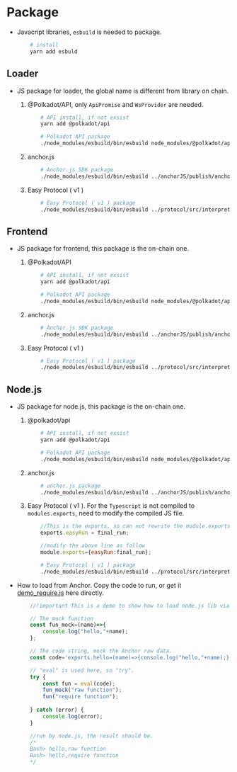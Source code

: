 # Package

- Javacript libraries, `esbuild` is needed to package.

    ```BASH
        # install 
        yarn add esbuld
    ```

## Loader

- JS package for loader, the global name is different from library on chain.

    1. @Polkadot/API, only `ApiPromise` and `WsProvider` are needed.

        ```BASH
            # API install, if not exsist
            yarn add @polkadot/api

            # Polkadot API package
            ./node_modules/esbuild/bin/esbuild node_modules/@polkadot/api/index.js --bundle --minify --outfile=./loader/polkadot.loader.js --global-name=LP
        ```

    2. anchor.js

        ```BASH
            # Anchor.js SDK package
            ./node_modules/esbuild/bin/esbuild ../anchorJS/publish/anchor.js --bundle --minify --outfile=./loader/anchor.loader.js --global-name=LA
        ```

    3. Easy Protocol ( v1 )

        ```BASH
            # Easy Protocol ( v1 ) package
            ./node_modules/esbuild/bin/esbuild ../protocol/src/interpreter.js --bundle --minify --outfile=./loader/easy.loader.js --global-name=LE
        ```

## Frontend

- JS package for frontend, this package is the on-chain one.

    1. @Polkadot/API

        ```BASH
            # API install, if not exsist
            yarn add @polkadot/api

            # Polkadot API package
            ./node_modules/esbuild/bin/esbuild node_modules/@polkadot/api/index.js --bundle --minify --outfile=./frontend/polkadot.min.js --global-name=Polkadot
        ```

    2. anchor.js

        ```BASH
            # Anchor.js SDK package
            ./node_modules/esbuild/bin/esbuild ../anchorJS/publish/anchor.js --bundle --minify --outfile=./frontend/anchor.min.js --global-name=AnchorJS
        ```

    3. Easy Protocol ( v1 )

        ```BASH
            # Easy Protocol ( v1 ) package
            ./node_modules/esbuild/bin/esbuild ../protocol/src/interpreter.js --bundle --minify --outfile=./frontend/easy.min.js --global-name=Easy
        ```

## Node.js

- JS package for node.js, this package is the on-chain one.

    1. @polkadot/api

        ```BASH
            # API install, if not exsist
            yarn add @polkadot/api

            # Polkadot API package
            ./node_modules/esbuild/bin/esbuild node_modules/@polkadot/api/index.js --bundle --minify --outfile=./node/polkadot.node.js --platform=node
        ```

    2. anchor.js

        ```BASH
            # anchor.js package
            ./node_modules/esbuild/bin/esbuild ../anchorJS/publish/anchor.js --bundle --minify --outfile=./node/anchor.node.js --platform=node
        ```

    3. Easy Protocol ( v1 ). For the `Typescript` is not compiled to `modules.exports`, need to modify the compiled JS file.

        ```JAVASCRIPT
            //This is the exports, so can not rewrite the module.exports
            exports.easyRun = final_run;

            //modify the above line as follow
            module.exports={easyRun:final_run};
        ```

        ```BASH
            # Easy Protocol ( v1 ) package
            ./node_modules/esbuild/bin/esbuild ../protocol/src/interpreter.js --bundle --minify --outfile=./node/easy.node.js --platform=node
        ```

- How to load from Anchor. Copy the code to run, or get it [demo_require.js](test/demo_require.js) here directly.

    ```Javascript
        //!important This is a demo to show how to load node.js lib via string way.

        // The mock function
        const fun_mock=(name)=>{
            console.log("hello,"+name);
        };

        // The code string, mock the Anchor raw data. 
        const code='exports.hello=(name)=>{console.log("hello,"+name);}';

        // "eval" is used here, so "try".
        try {
            const fun = eval(code);
            fun_mock("raw function");
            fun("require function");
            
        } catch (error) {
            console.log(error);
        }

        //run by node.js, the result should be.
        /*
        Bash> hello,raw function
        Bash> hello,require function
        */
    ```
